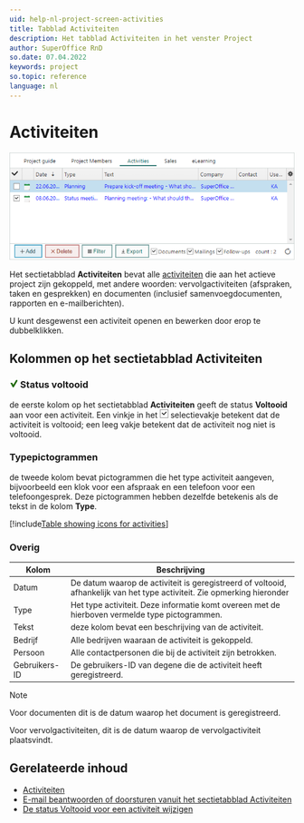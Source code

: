 ```yaml
---
uid: help-nl-project-screen-activities
title: Tabblad Activiteiten
description: Het tabblad Activiteiten in het venster Project
author: SuperOffice RnD
so.date: 07.04.2022
keywords: project
so.topic: reference
language: nl
---
```


# Activiteiten

![Sectie projectgidsactiviteiten -screenshot][img1]

Het sectietabblad **Activiteiten** bevat alle [activiteiten][1] die aan het actieve project zijn gekoppeld, met andere woorden: vervolgactiviteiten (afspraken, taken en gesprekken) en documenten (inclusief samenvoegdocumenten, rapporten en e-mailberichten).

U kunt desgewenst een activiteit openen en bewerken door erop te dubbelklikken.

## Kolommen op het sectietabblad Activiteiten

### ![Pictogram][img3] Status voltooid

de eerste kolom op het sectietabblad **Activiteiten** geeft de status **Voltooid** aan voor een activiteit. Een vinkje in het ![pictogram][img2] selectievakje betekent dat de activiteit is voltooid; een leeg vakje betekent dat de activiteit nog niet is voltooid.

### Typepictogrammen

de tweede kolom bevat pictogrammen die het type activiteit aangeven, bijvoorbeeld een klok voor een afspraak en een telefoon voor een telefoongesprek. Deze pictogrammen hebben dezelfde betekenis als de tekst in de kolom **Type**.

[!include[Table showing icons for activities](../../../learn/includes/table-activity-icons.md)]

### Overig

| Kolom | Beschrijving |
|---|---|
| Datum | De datum waarop de activiteit is geregistreerd of voltooid, afhankelijk van het type activiteit. Zie opmerking hieronder |
| Type | Het type activiteit. Deze informatie komt overeen met de hierboven vermelde type pictogrammen. |
| Tekst | deze kolom bevat een beschrijving van de activiteit. |
| Bedrijf | Alle bedrijven waaraan de activiteit is gekoppeld. |
| Persoon | Alle contactpersonen die bij de activiteit zijn betrokken. |
| Gebruikers-ID | De gebruikers-ID van degene die de activiteit heeft geregistreerd. |

> [!NOTE]
> Voor documenten dit is de datum waarop het document is geregistreerd.
>
> Voor vervolgactiviteiten, dit is de datum waarop de vervolgactiviteit plaatsvindt.

## Gerelateerde inhoud

* [Activiteiten][1]
* [E-mail beantwoorden of doorsturen vanuit het sectietabblad Activiteiten][5]
* [De status Voltooid voor een activiteit wijzigen][2]

<!-- Referenced links -->
[1]: ../../../learn/activity/index.md
[2]: ../../../diary/learn/change-completed-status.md
[5]: ../../../learn/activity/send-email.md

<!-- Referenced images -->
[img1]: ../../../../media/loc/en/project/project-activities.png
[img2]: ../../../../media/icons/check.png
[img3]: ../../../../media/icons/sale-sold-details.png
